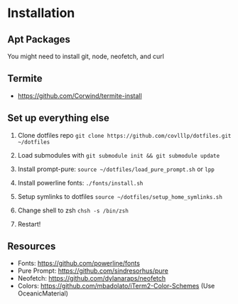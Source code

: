 # Installation

## Apt Packages
You might need to install git, node, neofetch, and curl

## Termite
- https://github.com/Corwind/termite-install


## Set up everything else
1. Clone dotfiles repo `git clone https://github.com/covlllp/dotfiles.git ~/dotfiles`

2. Load submodules with `git submodule init && git submodule update`

3. Install prompt-pure: `source ~/dotfiles/load_pure_prompt.sh` or `lpp`

4. Install powerline fonts: `./fonts/install.sh`

5. Setup symlinks to dotfiles `source ~/dotfiles/setup_home_symlinks.sh`

6. Change shell to zsh `chsh -s /bin/zsh`

7. Restart!

## Resources
- Fonts: https://github.com/powerline/fonts
- Pure Prompt: https://github.com/sindresorhus/pure
- Neofetch: https://github.com/dylanaraps/neofetch
- Colors: https://github.com/mbadolato/iTerm2-Color-Schemes (Use OceanicMaterial)
